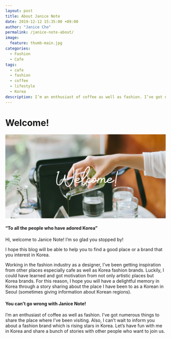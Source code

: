 ```yaml
---
layout: post
title: About Janice Note
date: 2019-12-12 15:35:00 +09:00
author: "Janice Cho"
permalink: /janice-note-about/
image:
  feature: thumb-main.jpg
categories:
  - Fashion
  - Cafe
tags:
  - cafe
  - fashion
  - coffee
  - lifestyle
  - Korea
description: I’m an enthusiast of coffee as well as fashion. I’ve got numerous things to share the place where I’ve been visiting.Let’s have fun with me in Korea and share a bunch of stories with other people who want to join us.
---
```


# Welcome!

![ABOUT](/img/post/01/intro-img-1200x628px.jpeg)



####  “To all the people who have adored Korea” 

Hi, welcome to Janice Note! I’m so glad you stopped by!

I hope this blog will be able to help you to find a good place or a brand that you interest in Korea. 

Working in the fashion industry as a designer, I’ve been getting inspiration from other places especially cafe as well as Korea fashion brands. Luckily, I could have learned and got motivation from not only artistic places but Korea brands. For this reason, I hope you will have a delightful memory in Korea through a story sharing about the place I have been to as a Korean in Seoul (sometimes giving information about Korean regions).

#### You can’t go wrong with Janice Note!

I’m an enthusiast of coffee as well as fashion. I’ve got numerous things to share the place where I’ve been visiting. Also, I can’t wait to inform you about a fashion brand which is rising stars in Korea. Let’s have fun with me in Korea and share a bunch of stories with other people who want to join us.